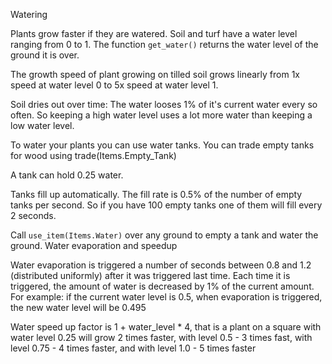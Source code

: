 Watering

Plants grow faster if they are watered. Soil and turf have a water level ranging from 0 to 1.
The function `get_water()` returns the water level of the ground it is over.

The growth speed of plant growing on tilled soil grows linearly from 1x speed at water level 0 to 5x speed at water level 1.

Soil dries out over time: The water looses 1% of it's current water every so often. So keeping a high water level uses a lot more water than keeping a low water level.

To water your plants you can use water tanks. You can trade empty tanks for wood using trade(Items.Empty_Tank)

A tank can hold 0.25 water.

Tanks fill up automatically. The fill rate is 0.5% of the number of empty tanks per second. So if you have 100 empty tanks one of them will fill every 2 seconds.

Call `use_item(Items.Water)` over any ground to empty a tank and water the ground.
Water evaporation and speedup

Water evaporation is triggered a number of seconds between 0.8 and 1.2 (distributed uniformly) after it was triggered last time. Each time it is triggered, the amount of water is decreased by 1% of the current amount.
For example: if the current water level is 0.5, when evaporation is triggered, the new water level will be 0.495

Water speed up factor is 1 + water_level * 4, that is a plant on a square with water level 0.25 will grow 2 times faster, with level 0.5 - 3 times fast, with level 0.75 - 4 times faster, and with level 1.0 - 5 times faster 